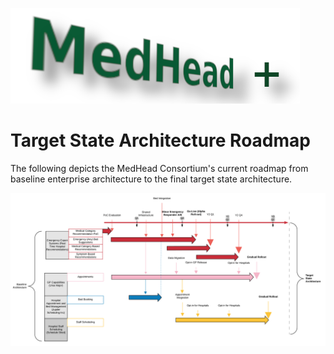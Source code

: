 ![MedHead Logo](../../../images/logo.png)
# Target State Architecture Roadmap

The following depicts the MedHead Consortium's current roadmap from baseline 
enterprise architecture to the final target state architecture.
 
![Target State Architecture RoadMap](../../../images/roadmap.png)

